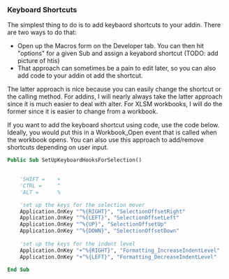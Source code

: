 ### Keyboard Shortcuts

The simplest thing to do is to add keybaord shortcuts to your addin. There are two ways to do that:

* Open up the Macros form on the Developer tab. You can then hit "options" for a given Sub and assign a keyabord shortcut (TODO: add picture of htis)
* That approach can sometimes be a pain to edit later, so you can also add code to your addin ot add the shortcut.

The latter approach is nice because you can easily change the shortcut or the calling method. For addins, I will nearly always take the latter approach since it is much easier to deal with alter. For XLSM workbooks, I will do the former since it is easier to change from a workbook.

If you want to add the keyboard shortcut using code, use the code below.  Ideally, you would put this in a Workbook_Open event that is called when the workbook opens.  You can also use this approach to add/remove shortcuts depending on user input.

```vb
Public Sub SetUpKeyboardHooksForSelection()

    
    'SHIFT =    +
    'CTRL =     ^
    'ALT =      %

    'set up the keys for the selection mover
    Application.OnKey "^%{RIGHT}", "SelectionOffsetRight"
    Application.OnKey "^%{LEFT}", "SelectionOffsetLeft"
    Application.OnKey "^%{UP}", "SelectionOffsetUp"
    Application.OnKey "^%{DOWN}", "SelectionOffsetDown"
    
    'set up the keys for the indent level
    Application.OnKey "+^%{RIGHT}", "Formatting_IncreaseIndentLevel"
    Application.OnKey "+^%{LEFT}", "Formatting_DecreaseIndentLevel"

End Sub
```
